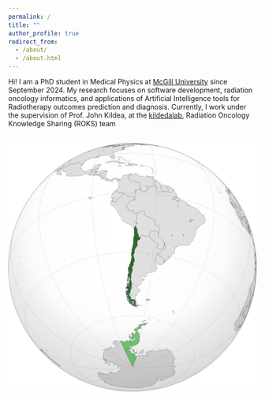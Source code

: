 ```yaml
---
permalink: /
title: ""
author_profile: true
redirect_from: 
  - /about/
  - /about.html
---
```


Hi! I am a PhD student in Medical Physics at  [McGill University](https://www.mcgill.ca) since September 2024. My research focuses on software development, radiation oncology informatics, and applications of Artificial Intelligence tools for Radiotherapy outcomes prediction and diagnosis. Currently, I work under the supervision of Prof. John Kildea, at the [kildedalab](https://kildealab.com), Radiation Oncology Knowledge Sharing (ROKS) team

<br/><img src='/images/chile.png'>
